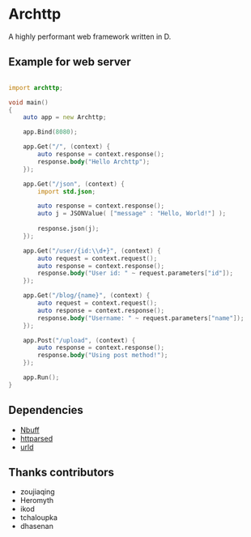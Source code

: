# Archttp
A highly performant web framework written in D.

## Example for web server
```D

import archttp;

void main()
{
    auto app = new Archttp;

    app.Bind(8080);

    app.Get("/", (context) {
        auto response = context.response();
        response.body("Hello Archttp");
    });

    app.Get("/json", (context) {
        import std.json;

        auto response = context.response();
        auto j = JSONValue( ["message" : "Hello, World!"] );
        
        response.json(j);
    });

    app.Get("/user/{id:\\d+}", (context) {
        auto request = context.request();
        auto response = context.response();
        response.body("User id: " ~ request.parameters["id"]);
    });

    app.Get("/blog/{name}", (context) {
        auto request = context.request();
        auto response = context.response();
        response.body("Username: " ~ request.parameters["name"]);
    });

    app.Post("/upload", (context) {
        auto response = context.response();
        response.body("Using post method!");
    });

    app.Run();
}

```

## Dependencies
 * [Nbuff](https://github.com/ikod/nbuff)
 * [httparsed](https://github.com/tchaloupka/httparsed)
 * [urld](https://github.com/dhasenan/urld)

## Thanks contributors
 * zoujiaqing
 * Heromyth
 * ikod
 * tchaloupka
 * dhasenan

